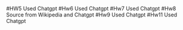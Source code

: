 #HW5 Used Chatgpt
#Hw6 Used Chatgpt 
#Hw7 Used Chatgpt 
#Hw8 Source from Wikipedia and Chatgpt
#Hw9 Used Chatgpt
#Hw11 Used Chatgpt



